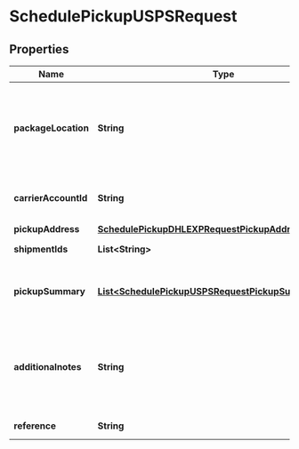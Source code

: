 

# SchedulePickupUSPSRequest


## Properties

| Name | Type | Description | Notes |
|------------ | ------------- | ------------- | -------------|
|**packageLocation** | **String** | It specifies the location from where packages would be collected. Applicable values are &#x60;Front Door&#x60;,&#x60;Back Door&#x60;,&#x60;Side Door&#x60;,&#x60;Knock on Door/Ring Bell&#x60;,&#x60;Mail Room&#x60;,&#x60;Office&#x60;,&#x60;Reception,In/At Mailbox&#x60;,&#x60;Other&#x60; |  |
|**carrierAccountId** | **String** | It specifies the carrier account id, its value can be referenced from the &#x60;Get Carrier Accounts&#x60; API. |  |
|**pickupAddress** | [**SchedulePickupDHLEXPRequestPickupAddress**](SchedulePickupDHLEXPRequestPickupAddress.md) |  |  |
|**shipmentIds** | **List&lt;String&gt;** | It indicates the shipmentIds for which pickup to be scheduled. |  [optional] |
|**pickupSummary** | [**List&lt;SchedulePickupUSPSRequestPickupSummaryInner&gt;**](SchedulePickupUSPSRequestPickupSummaryInner.md) | This can be used to add package details for which labels are not created yet but would want to schedule pickup in advance. |  [optional] |
|**additionalnotes** | **String** | It can be used to provide any additional comments or remarks, it would be printed on the scheduled pickup document It is required to provide when packageLocation is set to &#x60;Other&#x60; |  [optional] |
|**reference** | **String** | It is used for any reference purpose |  [optional] |



